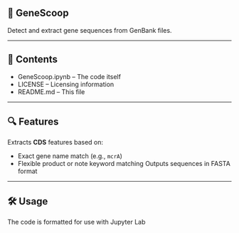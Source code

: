 ## 🧬 GeneScoop

Detect and extract gene sequences from GenBank files.

---

## 📂 Contents

- GeneScoop.ipynb – The code itself
- LICENSE – Licensing information  
- README.md – This file  

---

## 🔍 Features

Extracts **CDS** features based on:
  - Exact gene name match (e.g., `mcrA`)
  - Flexible product or note keyword matching
Outputs sequences in FASTA format

---

## 🛠️ Usage

The code is formatted for use with Jupyter Lab

